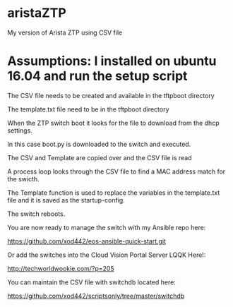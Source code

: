 # aristaZTP
My version of Arista ZTP using CSV file

# Assumptions: I installed on ubuntu 16.04 and run the setup script

The CSV file needs to be created and available in the tftpboot directory

The template.txt file need to be in the tftpboot directory

When the ZTP switch boot it looks for the file to download from the dhcp settings.

In this case boot.py is downloaded to the switch and executed.

The CSV and Template are copied over and the CSV file is read 

A process loop looks through the CSV file to find a MAC address match for the swicth.

The Template function is used to replace the variables in the template.txt file and 
it is saved as the startup-config.

The switch reboots.

You are now ready to manage the switch with my Ansible repo here:

https://github.com/xod442/eos-ansible-quick-start.git

Or add the switches into the Cloud Vision Portal Server LQQK Here!:

http://techworldwookie.com/?p=205

You can maintain the CSV file with switchdb located here:

https://github.com/xod442/scriptsonly/tree/master/switchdb




